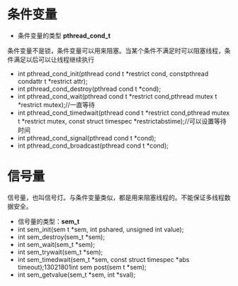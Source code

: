 # 条件变量

* 条件变量的类型 **pthread_cond_t**

条件变量不是锁，条件变量可以用来阻塞。当某个条件不满足时可以阻塞线程，条件满足以后可以让线程继续执行

* int pthread_cond_init(pthread cond t *restrict cond, constpthread condattr t *restrict attr);
* int pthread_cond_destroy(pthread cond t *cond);
* int pthread_cond_wait(pthread cond t *restrict cond,pthread mutex t *restrict mutex);//一直等待
* int pthread_cond_timedwait(pthread cond t *restrict cond,pthread mutex t *restrict mutex, const struct timespec *restrictabstime);//可以设置等待时间
* int pthread_cond_signal(pthread cond t *cond);
* int pthread_cond_broadcast(pthread cond t *cond);

# 信号量

信号量，也叫信号灯。与条件变量类似，都是用来阻塞线程的。不能保证多线程数据安全。

* 信号量的类型：**sem_t**
* int sem_init(sem t *sem, int pshared, unsigned int value);
* int sem_destroy(sem_t *sem);
* int sem_wait(sem_t *sem);
* int sem_trywait(sem_t *sem);
* int sem_timedwait(sem_t *sem, const struct timespec *abs timeout);13021801int sem post(sem t *sem);
* int sem_getvalue(sem_t *sem, int *sval);